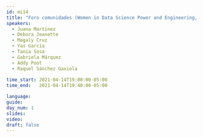```yaml
---
id: mi14
title: "Foro comunidades (Women in Data Science Power and Engineering, WWCode, Media Chicas, Más Mujeres en Ux México, Las de Sistemas, TechQuiero, Iconmunity y Hackwomen)"
speakers:
  - Juana Martínez
  - Debora Jeanette
  - Magaly Cruz 
  - Yas García
  - Tania Sosa
  - Gabriela Márquez
  - Addy Poot
  - Raquel Sánchez Gaxiola
  
time_start: 2021-04-14T19:00:00-05:00
time_end:   2021-04-14T19:40:00-05:00

language: 
guide:
day_num: 1
slides: 
video: 
draft: false
---
```



